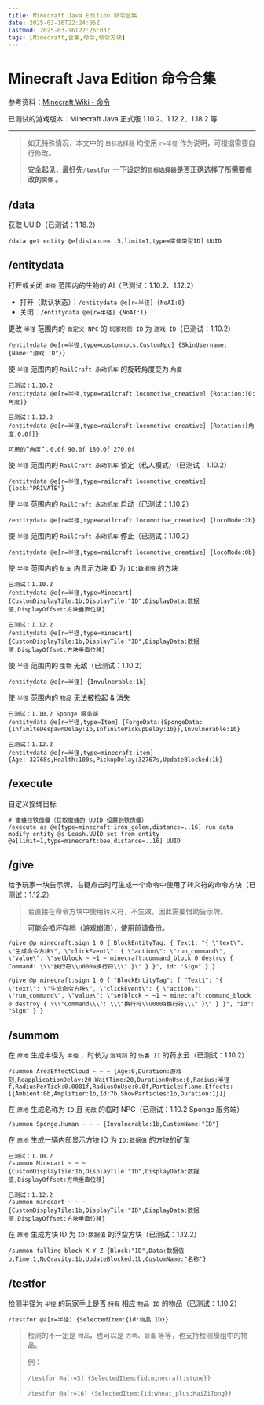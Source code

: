 ```yaml
---
title: Minecraft Java Edition 命令合集
date: 2025-03-16T22:24:06Z
lastmod: 2025-03-16T22:26:03Z
tags: [Minecraft,合集,命令,命令方块]
---
```


# Minecraft Java Edition 命令合集

参考资料：[Minecraft Wiki - 命令](https://zh.minecraft.wiki/%E5%91%BD%E4%BB%A4)

已测试的游戏版本：Minecraft Java 正式版 1.10.2、1.12.2、1.18.2 等

---

> 如无特殊情况，本文中的 `目标选择器` 均使用 `r=半径` 作为说明，可根据需要自行修改。
>
> **安全起见，最好先**  **​`/testfor`​**​ **一下设定的** **​`目标选择器`​**​ **是否正确选择了所需要修改的** **​`实体`​**​ **。**

## /data

获取 UUID（已测试：1.18.2）

```text
/data get entity @e[distance=..5,limit=1,type=实体类型ID] UUID
```

## /entitydata

打开或关闭 `半径` 范围内的生物的 AI（已测试：1.10.2、1.12.2）

- 打开（默认状态）：`/entitydata @e[r=半径] {NoAI:0}`​
- 关闭：`/entitydata @e[r=半径] {NoAI:1}`​

更改 `半径` 范围内的 `自定义 NPC` 的 `玩家材质 ID` 为 `游戏 ID`（已测试：1.10.2）

```text
/entitydata @e[r=半径,type=customnpcs.CustomNpc] {SkinUsername:{Name:"游戏 ID"}}
```

使 `半径` 范围内的 `RailCraft 永动机车` 的旋转角度变为 `角度`​

```text
已测试：1.10.2
/entitydata @e[r=半径,type=railcraft.locomotive_creative] {Rotation:[0:角度]}

已测试：1.12.2
/entitydata @e[r=半径,type=railcraft:locomotive_creative] {Rotation:[角度,0.0f]}

可用的“角度”：0.0f 90.0f 180.0f 270.0f
```

使 `半径` 范围内的 `RailCraft 永动机车` 锁定（私人模式）（已测试：1.10.2）

```text
/entitydata @e[r=半径,type=railcraft.locomotive_creative] {lock:"PRIVATE"}
```

使 `半径` 范围内的 `RailCraft 永动机车` 启动（已测试：1.10.2）

```text
/entitydata @e[r=半径,type=railcraft.locomotive_creative] {locoMode:2b}
```

使 `半径` 范围内的 `RailCraft 永动机车` 停止（已测试：1.10.2）

```text
/entitydata @e[r=半径,type=railcraft.locomotive_creative] {locoMode:0b}
```

使 `半径` 范围内的 `矿车` 内显示方块 ID 为 `ID:数据值` 的方块

```text
已测试：1.10.2
/entitydata @e[r=半径,type=Minecart] {CustomDisplayTile:1b,DisplayTile:"ID",DisplayData:数据值,DisplayOffset:方块垂直位移}

已测试：1.12.2
/entitydata @e[r=半径,type=minecart] {CustomDisplayTile:1b,DisplayTile:"ID",DisplayData:数据值,DisplayOffset:方块垂直位移}
```

使 `半径` 范围内的 `生物` 无敌（已测试：1.10.2）

```text
/entitydata @e[r=半径] {Invulnerable:1b}
```

使 `半径` 范围内的 `物品` 无法被捡起 & 消失

```text
已测试：1.10.2 Sponge 服务端
/entitydata @e[r=半径,type=Item] {ForgeData:{SpongeData:{InfiniteDespawnDelay:1b,InfinitePickupDelay:1b}},Invulnerable:1b}

已测试：1.12.2
/entitydata @e[r=半径,type=minecraft:item] {Age:-32768s,Health:100s,PickupDelay:32767s,UpdateBlocked:1b}
```

## /execute

自定义拴绳目标

```text
# 蜜蜂拉铁傀儡（获取蜜蜂的 UUID 设置到铁傀儡）
/execute as @e[type=minecraft:iron_golem,distance=..16] run data modify entity @s Leash.UUID set from entity @e[limit=1,type=minecraft:bee,distance=..16] UUID
```

## /give

给予玩家一块告示牌，右键点击时可生成一个命令中使用了转义符的命令方块（已测试：1.12.2）

> 若直接在命令方块中使用转义符，不生效，因此需要借助告示牌。
>
> **可能会损坏存档（游戏崩溃），使用前请备份。**

```text
/give @p minecraft:sign 1 0 { BlockEntityTag: { Text1: "{ \"text\": \"生成命令方块\", \"clickEvent\": { \"action\": \"run_command\", \"value\": \"setblock ~ ~1 ~ minecraft:command_block 0 destroy { Command: \\\"换行符\\u000a换行符\\\" }\" } }", id: "Sign" } }
```

```text
/give @p minecraft:sign 1 0 { "BlockEntityTag": { "Text1": "{ \"text\": \"生成命令方块\", \"clickEvent\": { \"action\": \"run_command\", \"value\": \"setblock ~ ~1 ~ minecraft:command_block 0 destroy { \\\"Command\\\": \\\"换行符\\u000a换行符\\\" }\" } }", "id": "Sign" } }
```

## /summom

在 `原地` 生成半径为 `半径` ，时长为 `游戏刻` 的 `伤害 II` 的药水云（已测试：1.10.2）

```text
/summon AreaEffectCloud ~ ~ ~ {Age:0,Duration:游戏刻,ReapplicationDelay:20,WaitTime:20,DurationOnUse:0,Radius:半径f,RadiusPerTick:0.0001f,RadiusOnUse:0.0f,Particle:flame,Effects:[{Ambient:0b,Amplifier:1b,Id:7b,ShowParticles:1b,Duration:1}]}
```

在 `原地` 生成名称为 `ID` 且 `无敌` 的临时 NPC（已测试：1.10.2 Sponge 服务端）

```text
/summon Sponge.Human ~ ~ ~ {Invulnerable:1b,CustomName:"ID"}
```

在 `原地` 生成一辆内部显示方块 ID 为 `ID:数据值` 的方块的矿车

```text
已测试：1.10.2
/summon Minecart ~ ~ ~ {CustomDisplayTile:1b,DisplayTile:"ID",DisplayData:数据值,DisplayOffset:方块垂直位移}

已测试：1.12.2
/summon minecart ~ ~ ~ {CustomDisplayTile:1b,DisplayTile:"ID",DisplayData:数据值,DisplayOffset:方块垂直位移}
```

在 `原地` 生成方块 ID 为 `ID:数据值` 的浮空方块（已测试：1.12.2）

```text
/summon falling_block X Y Z {Block:"ID",Data:数据值b,Time:1,NoGravity:1b,UpdateBlocked:1b,CustomName:"名称"}
```

## /testfor

检测半径为 `半径` 的玩家手上是否 `持有` 相应 `物品 ID` 的物品（已测试：1.10.2）

```text
/testfor @a[r=半径] {SelectedItem:{id:物品 ID}}
```

> 检测的不一定是 `物品`，也可以是 `方块`、`装备` 等等，也支持检测模组中的物品。
>
> 例：
>
> ​`/testfor @a[r=5] {SelectedItem:{id:minecraft:stone}}`​
>
> ​`/testfor @a[r=16] {SelectedItem:{id:wheat_plus:MaiZiTong}}`​

‍
